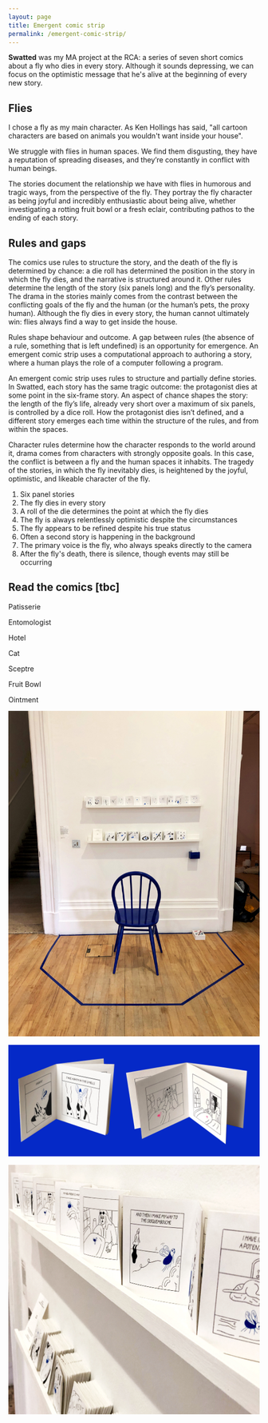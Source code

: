 ```yaml
---
layout: page
title: Emergent comic strip
permalink: /emergent-comic-strip/
---
```


**Swatted** was my MA project at the RCA: a series of seven short comics about a fly who dies in every story. Although it sounds depressing, we can focus on the optimistic message that he's alive at the beginning of every new story.


## Flies

I chose a fly as my main character. As Ken Hollings has said, "all cartoon characters are based on animals you wouldn't want inside your house".

We struggle with flies in human spaces. We find them disgusting, they have a reputation of spreading diseases, and they’re constantly in conflict with human beings.

The stories document the relationship we have with flies in humorous and tragic ways, from the perspective of the fly. They portray the fly character as being joyful and incredibly enthusiastic about being alive, whether investigating a rotting fruit bowl or a fresh eclair, contributing pathos to the ending of each story.

## Rules and gaps

The comics use rules to structure the story, and the death of the fly is determined by chance: a die roll has determined the position in the story in which the fly dies, and the narrative is structured around it. Other rules determine the length of the story (six panels long) and the fly’s personality. The drama in the stories mainly comes from the contrast between the conflicting goals of the fly and the human (or the human’s pets, the proxy human). Although the fly dies in every story, the human cannot ultimately win: flies always find a way to get inside the house.

Rules shape behaviour and outcome. A gap between rules (the absence of a rule, something that is left undefined) is an opportunity for emergence. An emergent comic strip uses a computational approach to authoring a story, where a human plays the role of a computer following a program.

An emergent comic strip uses rules to structure and partially define stories. In Swatted, each story has the same tragic outcome: the protagonist dies at some point in the six-frame story. An aspect of chance shapes the story: the length of the fly’s life, already very short over a maximum of six panels, is controlled by a dice roll. How the protagonist dies isn’t defined, and a different story emerges each time within the structure of the rules, and from within the spaces.

Character rules determine how the character responds to the world around it, drama comes from characters with strongly opposite goals. In this case, the conflict is between a fly and the human spaces it inhabits. The tragedy of the stories, in which the fly inevitably dies, is heightened by the joyful, optimistic, and likeable character of the fly.  

1. Six panel stories
2. The fly dies in every story
3. A roll of the die determines the point at which the fly dies
4. The fly is always relentlessly optimistic despite the circumstances
5. The fly appears to be refined despite his true status
6. Often a second story is happening in the background
7. The primary voice is the fly, who always speaks directly to the camera
8. After the fly's death, there is silence, though events may still be occurring



## Read the comics [tbc]

Patisserie

Entomologist

Hotel

Cat

Sceptre

Fruit Bowl

Ointment

![Swatted](/assets/images/sw-fs-1.jpg)

![Swatted](/assets/images/sw-fs-3.jpg)

![Swatted](/assets/images/sw-fs-2.jpg)

